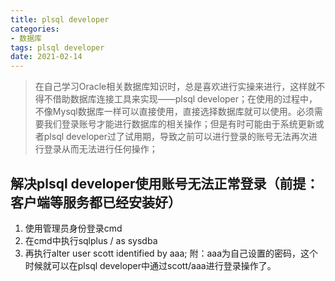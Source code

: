 ```yaml
---
title: plsql developer
categories:
- 数据库
tags: plsql developer
date: 2021-02-14
---
```


> 在自己学习Oracle相关数据库知识时，总是喜欢进行实操来进行，这样就不得不借助数据库连接工具来实现——plsql developer；在使用的过程中，不像Mysql数据库一样可以直接使用，直接选择数据库就可以使用。必须需要我们登录账号才能进行数据库的相关操作；但是有时可能由于系统更新或者plsql developer过了试用期，导致之前可以进行登录的账号无法再次进行登录从而无法进行任何操作；

## 解决plsql developer使用账号无法正常登录（前提：客户端等服务都已经安装好）
1. 使用管理员身份登录cmd
2. 在cmd中执行sqlplus / as sysdba
3. 再执行alter user scott identified by aaa;
附：aaa为自己设置的密码，这个时候就可以在plsql developer中通过scott/aaa进行登录操作了。